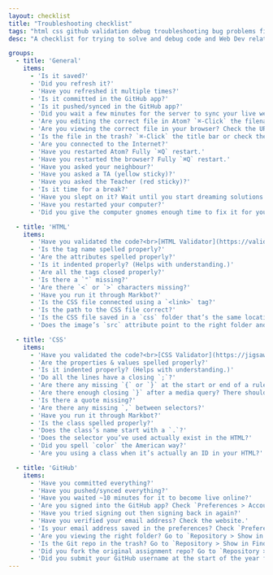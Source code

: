 ```yaml
---
layout: checklist
title: "Troubleshooting checklist"
tags: "html css github validation debug troubleshooting bug problems fix help checklist"
desc: "A checklist for trying to solve and debug code and Web Dev related problems."

groups:
  - title: 'General'
    items:
      - 'Is it saved?'
      - 'Did you refresh it?'
      - 'Have you refreshed it multiple times?'
      - 'Is it committed in the GitHub app?'
      - 'Is it pushed/synced in the GitHub app?'
      - 'Did you wait a few minutes for the server to sync your live website?'
      - 'Are you editing the correct file in Atom? `⌘-Click` the filename in the window’s title bar.'
      - 'Are you viewing the correct file in your browser? Check the URL folders against the folder structure on your computer.'
      - 'Is the file in the trash? `⌘-Click` the title bar or check the URL.'
      - 'Are you connected to the Internet?'
      - 'Have you restarted Atom? Fully `⌘Q` restart.'
      - 'Have you restarted the browser? Fully `⌘Q` restart.'
      - 'Have you asked your neighbour?'
      - 'Have you asked a TA (yellow sticky)?'
      - 'Have you asked the Teacher (red sticky)?'
      - 'Is it time for a break?'
      - 'Have you slept on it? Wait until you start dreaming solutions.'
      - 'Have you restarted your computer?'
      - 'Did you give the computer gnomes enough time to fix it for you?'

  - title: 'HTML'
    items:
      - 'Have you validated the code?<br>[HTML Validator](https://validator.w3.org/) or Markbot'
      - 'Is the tag name spelled properly?'
      - 'Are the attributes spelled properly?'
      - 'Is it indented properly? (Helps with understanding.)'
      - 'Are all the tags closed properly?'
      - 'Is there a `"` missing?'
      - 'Are there `<` or `>` characters missing?'
      - 'Have you run it through Markbot?'
      - 'Is the CSS file connected using a `<link>` tag?'
      - 'Is the path to the CSS file correct?'
      - 'Is the CSS file saved in a `css` folder that’s the same location as your `index.html`?'
      - 'Does the image’s `src` attribute point to the right folder and file?'

  - title: 'CSS'
    items:
      - 'Have you validated the code?<br>[CSS Validator](https://jigsaw.w3.org/css-validator/) or Markbot'
      - 'Are the properties & values spelled properly?'
      - 'Is it indented properly? (Helps with understanding.)'
      - 'Do all the lines have a closing `;`?'
      - 'Are there any missing `{` or `}` at the start or end of a ruleset?'
      - 'Are there enough closing `}` after a media query? There should be 2.'
      - 'Is there a quote missing?'
      - 'Are there any missing `,` between selectors?'
      - 'Have you run it through Markbot?'
      - 'Is the class spelled properly?'
      - 'Does the class’s name start with a `.`?'
      - 'Does the selector you’ve used actually exist in the HTML?'
      - 'Did you spell `color` the American way?'
      - 'Are you using a class when it’s actually an ID in your HTML?'

  - title: 'GitHub'
    items:
      - 'Have you committed everything?'
      - 'Have you pushed/synced everything?'
      - 'Have you waited ~10 minutes for it to become live online?'
      - 'Are you signed into the GitHub app? Check `Preferences > Accounts`'
      - 'Have you tried signing out then signing back in again?'
      - 'Have you verified your email address? Check the website.'
      - 'Is your email address saved in the preferences? Check `Preferences > Git`'
      - 'Are you viewing the right folder? Go to `Repository > Show in Finder`'
      - 'Is the Git repo in the trash? Go to `Repository > Show in Finder`'
      - 'Did you fork the original assignment repo? Go to `Repository > Repository Settings…`; is the Algonquin Web Dev username (acgd-webdev-*) in the “Remote” URL?'
      - 'Did you submit your GitHub username at the start of the year for the grade submission to work? Ask [Thomas](mailto:bradlet@algonquincollege.com) for confirmation.'
---
```

